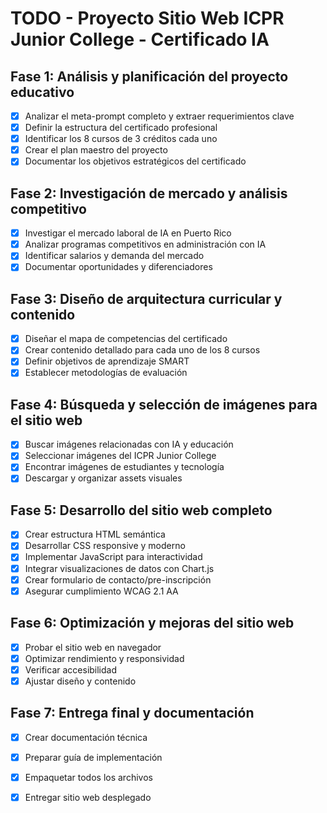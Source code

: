 # TODO - Proyecto Sitio Web ICPR Junior College - Certificado IA

## Fase 1: Análisis y planificación del proyecto educativo
- [x] Analizar el meta-prompt completo y extraer requerimientos clave
- [x] Definir la estructura del certificado profesional
- [x] Identificar los 8 cursos de 3 créditos cada uno
- [x] Crear el plan maestro del proyecto
- [x] Documentar los objetivos estratégicos del certificado

## Fase 2: Investigación de mercado y análisis competitivo
- [x] Investigar el mercado laboral de IA en Puerto Rico
- [x] Analizar programas competitivos en administración con IA
- [x] Identificar salarios y demanda del mercado
- [x] Documentar oportunidades y diferenciadores

## Fase 3: Diseño de arquitectura curricular y contenido
- [x] Diseñar el mapa de competencias del certificado
- [x] Crear contenido detallado para cada uno de los 8 cursos
- [x] Definir objetivos de aprendizaje SMART
- [x] Establecer metodologías de evaluación

## Fase 4: Búsqueda y selección de imágenes para el sitio web
- [x] Buscar imágenes relacionadas con IA y educación
- [x] Seleccionar imágenes del ICPR Junior College
- [x] Encontrar imágenes de estudiantes y tecnología
- [x] Descargar y organizar assets visuales

## Fase 5: Desarrollo del sitio web completo
- [x] Crear estructura HTML semántica
- [x] Desarrollar CSS responsive y moderno
- [x] Implementar JavaScript para interactividad
- [x] Integrar visualizaciones de datos con Chart.js
- [x] Crear formulario de contacto/pre-inscripción
- [x] Asegurar cumplimiento WCAG 2.1 AA

## Fase 6: Optimización y mejoras del sitio web
- [x] Probar el sitio web en navegador
- [x] Optimizar rendimiento y responsividad
- [x] Verificar accesibilidad
- [x] Ajustar diseño y contenido

## Fase 7: Entrega final y documentación
- [x] Crear documentación técnica
- [x] Preparar guía de implementación
- [x] Empaquetar todos los archivos
- [x] Entregar sitio web desplegado

